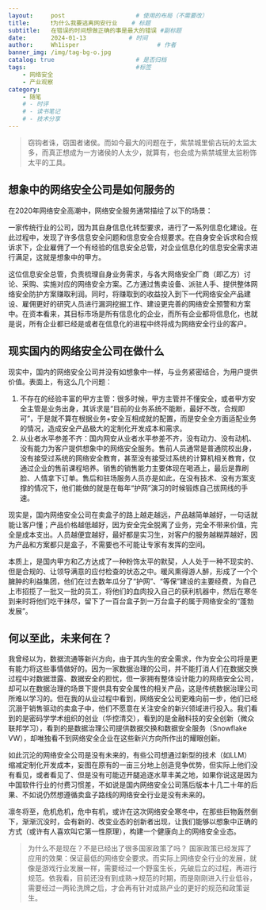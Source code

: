 ```yaml
---
layout:     post                    # 使用的布局（不需要改）
title:      ❗为什么我要逃离网安行业	# 标题 
subtitle:   在错误的时间想做正确的事是最大的错误 #副标题
date:       2024-01-13            # 时间
author:     Wh1isper                      # 作者
banner_img: /img/tag-bg-o.jpg
catalog: true                       # 是否归档
tags:                               #标签
    - 网络安全
    - 产业观察
category:
    - 随笔
    # - 时评
    # - 读书笔记
    # - 技术分享
---
```


> 窃钩者诛，窃国者诸侯。而如今最大的问题在于，紫禁城里偷古玩的太监太多，而真正想成为一方诸侯的人太少，就算有，也会成为紫禁城里太监粉饰太平的工具。

## 想象中的网络安全公司是如何服务的

在2020年网络安全高潮中，网络安全服务通常描绘了以下的场景：

一家传统行业的公司，因为其自身信息化转型要求，进行了一系列信息化建设。在此过程中，发现了许多信息安全问题和信息安全合规要求。在自身安全诉求和合规诉求下，企业雇佣了一个有经验的信息安全总管，对企业信息化的信息安全需求进行满足，这就是想象中的甲方。

这位信息安全总管，负责梳理自身业务需求，与各大网络安全厂商（即乙方）讨论、采购、实施对应的网络安全方案。乙方通过售卖设备、派驻人手、提供整体网络安全防护方案赚取利润。同时，将赚取到的收益投入到下一代网络安全产品建设、雇佣更好的研究人员进行漏洞挖掘工作、建设更完善的网络安全预警和方案中。在资本看来，其目标市场是所有信息化的企业，而所有企业都将信息化，也就是说，所有企业都已经是或者在信息化的进程中终将成为网络安全行业的客户。

## 现实国内的网络安全公司在做什么

现实中，国内的网络安全公司并没有如想象中一样，与业务紧密结合，为用户提供价值。表面上，有这么几个问题：

1. 不存在的经验丰富的甲方主管：很多时候，甲方主管并不懂安全，或者甲方安全主管是业务出身，其诉求是“目前的业务系统不能断，最好不改，合规即可”，于是就不算在根据业务+安全互相成就的配置，而是安全全方面适配业务的情况，造成安全产品极大的定制化开发成本和需求。
2. 从业者水平参差不齐：国内网安从业者水平参差不齐，没有动力、没有动机、没有能力为客户提供想象中的网络安全服务。售前人员通常是普通院校出身，没有接受过系统的网络安全教育，甚至没有接受过系统的计算机相关教育，仅通过企业的售前课程培养。销售的销售能力主要体现在喝酒上，最后是靠刷脸、人情拿下订单。售后和驻场服务人员亦是如此，在没有技术、没有方案支撑的情况下，他们能做的就是在每年“护网”演习的时候锻炼自己拔网线的手速。

现实是，国内网络安全公司在卖盒子的路上越走越远，产品越简单越好，一句话就能让客户懂；产品价格越低越好，因为安全完全脱离了业务，完全不带来价值，完全是成本支出。人员越便宜越好，最好都是实习生，对客户的服务越糊弄越好，因为产品和方案都只是盒子，不需要也不可能让专家有发挥的空间。

本质上，是国内甲方和乙方达成了一种粉饰太平的默契，人人处于一种不现实的、但是合规的、让领导满意的应付检查的状态之中。暖风熏得游人醉，形成了一个个臃肿的利益集团，他们在过去数年瓜分了“护网”、“等保”建设的主要经费，为自己上市招揽了一批又一批的员工，将他们的血肉投入自己的获利机器中，然后在寒冬到来时将他们吃干抹尽，留下了一百台盒子到一万台盒子的属于网络安全的“蓬勃发展”。

## 何以至此，未来何在？

我曾经以为，数据流通等新兴方向，由于其内生的安全需求，作为安全公司将是更有能力将这些事情做好的。因为一家数据治理的公司，并不能打消人们在数据交换过程中对数据泄露、数据安全的担忧，但一家拥有整体设计能力的网络安全公司，却可以在数据治理的场景下提供具有安全属性的相关产品，这是传统数据治理公司所难以学习的。但在我的从业过程中看到，网络安全公司更难向前一步，他们已经沉溺于销售驱动的卖盒子中，他们不愿意在关注安全的新兴领域进行投入。我们看到的是密码学学术组织的创业（华控清交），看到的是金融科技的安全创新（微众联邦学习），看到的是数据治理公司提供数据交换和数据安全服务（Snowflake VW），却唯独看不到网络安全企业在这些新兴方向所作出的耀眼创新。

如此沉沦的网络安全公司是没有未来的，有些公司想通过新型的技术（如LLM）缩减定制化开发成本，妄图在原有的一亩三分地上创造竞争优势，但实际上他们没有看见，或者看见了、但是没有可能迈开腿追逐水草丰美之地，如果你说这是因为中国软件行业的付费习惯差，不如说是国内网络安全公司落后版本十几二十年的后果、不如说仍然想遵循卖盒子路线的网络安全行业是没有未来的。

凛冬将至，危机危机，危中有机，或许在这次网络安全寒冬中，在那些巨物轰然倒下，渐渐沉没时，会有新的、改变业态的创新者出现，让我们能够以想象中正确的方式（或许有人喜欢叫它第一性原理），构建一个健康向上的网络安全业态。

> 为什么不是现在？不是已经出了很多国家政策了吗？
> 国家政策已经发挥了应用的效果：保证最低的网络安全要求。而实际上网络安全行业的发展，就像是游戏行业发展一样，需要经过一个野蛮生长，先破后立的过程，再进行规范。依我看，目前还没有到成熟->规范的时期，而是刚刚进入行业低谷，需要经过一两轮洗牌之后，才会再有针对成熟产业的更好的规范和政策诞生。

